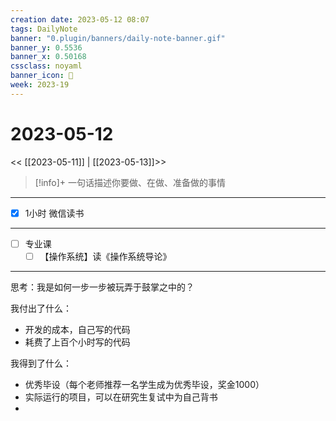 ```yaml
---
creation date: 2023-05-12 08:07
tags: DailyNote
banner: "0.plugin/banners/daily-note-banner.gif"
banner_y: 0.5536
banner_x: 0.50168
cssclass: noyaml
banner_icon: 💌
week: 2023-19
---
```


# 2023-05-12

<< [[2023-05-11]] | [[2023-05-13]]>>


> [!info]+ 一句话描述你要做、在做、准备做的事情
> 

---

- [x] 1小时 微信读书

---
- [ ] 专业课
	- [ ] 【操作系统】读《操作系统导论》

---

思考：我是如何一步一步被玩弄于鼓掌之中的？






我付出了什么：
- 开发的成本，自己写的代码
- 耗费了上百个小时写的代码

我得到了什么：
- 优秀毕设（每个老师推荐一名学生成为优秀毕设，奖金1000）
- 实际运行的项目，可以在研究生复试中为自己背书
- 